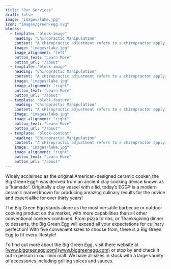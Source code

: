 ```yaml
---
title: "Our Services"
draft: false
image: "images/lake.jpg"
icon: "images/green-egg.svg"
blocks:
  - template: "block-image"
    heading: "Chiropractic Manipulation"
    content: "A chiropractic adjustment refers to a chiropractor applying manipulation to the vertebrae that have abnormal movement patterns or fail to function normally, subluxation"
    image: "images/lake.jpg"
    image_alignment: "left"
    button_text: "Learn More"
    button_url: "/about"
  - template: "block-image"
    heading: "Chiropractic Manipulation"
    content: "A chiropractic adjustment refers to a chiropractor applying manipulation to the vertebrae that have abnormal movement patterns or fail to function normally, subluxation"
    image: "images/lake.jpg"
    image_alignment: "right"
    button_text: "Learn More"
    button_url: "/about"
  - template: "block-feature"
    heading: "Chiropractic Manipulation"
    content: "A chiropractic adjustment refers to a chiropractor applying manipulation to the vertebrae that have abnormal movement patterns or fail to function normally, subluxation"
    image: "images/lake.jpg"
    image_alignment: "right"
    button_text: "Learn More"
    button_url: "/about"
  - template: "block-content"
    heading: "Chiropractic Manipulation"
    content: "A chiropractic adjustment refers to a chiropractor applying manipulation to the vertebrae that have abnormal movement patterns or fail to function normally, subluxation"
    image: "images/lake.jpg"
    image_alignment: "right"
    button_text: "Learn More"
    button_url: "/about"
---
```

Widely acclaimed as the original American-designed ceramic cooker, the Big Green Egg® was derived from an ancient clay cooking device known as a “kamado”. Originally a clay vessel with a lid, today’s EGG® is a modern ceramic marvel known for producing amazing culinary results for the novice and expert alike for over thirty years!

The Big Green Egg stands alone as the most versatile barbecue or outdoor cooking product on the market, with more capabilities than all other conventional cookers combined. From pizza to ribs, or Thanksgiving dinner to desserts, the Big Green Egg will exceed all your expectations for culinary perfection! With five convenient sizes to choose from, there is a Big Green Egg to fit every lifestyle!

To find out more about the Big Green Egg, visit there website at [www.biggreenegg.com](www.biggreenegg.com) or stop by and check it out in person in our mini mall.  We have all sizes in stock with a large variety of accessories including grilling spices and sauces.